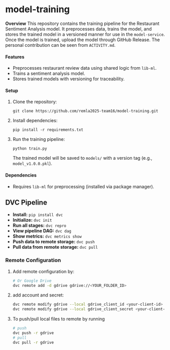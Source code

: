 # model-training

**Overview**
This repository contains the training pipeline for the Restaurant Sentiment Analysis model. It preprocesses data, trains the model, and stores the trained model in a versioned manner for use in the `model-service`. Once the model is trained, upload the model through GitHub Release. The personal contribution can be seen from `ACTIVITY.md`.

#### **Features**

- Preprocesses restaurant review data using shared logic from `lib-ml`.
- Trains a sentiment analysis model.
- Stores trained models with versioning for traceability.

#### **Setup**

1. Clone the repository:

   ```
   git clone https://github.com/remla2025-team16/model-training.git
   ```

2. Install dependencies:

   ```
   pip install -r requirements.txt
   ```

3. Run the training pipeline:

   ```
   python train.py
   ```

   The trained model will be saved to `models/` with a version tag (e.g., `model_v1.0.0.pkl`).

#### **Dependencies**

- Requires `lib-ml` for preprocessing (installed via package manager).

## DVC Pipeline

- **Install:** `pip install dvc`  
- **Initialize:** `dvc init`  
- **Run all stages:** `dvc repro`  
- **View pipeline DAG:** `dvc dag`  
- **Show metrics:** `dvc metrics show`  
- **Push data to remote storage:** `dvc push`  
- **Pull data from remote storage:** `dvc pull`

### Remote Configuration

1. Add remote configuration by:
   ```bash
   # Or Google Drive
   dvc remote add -d gdrive gdrive://<YOUR_FOLDER_ID>
   ```
2. add account and secret:
   ```bash
   dvc remote modify gdrive --local gdrive_client_id <your-client-id>
   dvc remote modify gdrive --local gdrive_client_secret <your-client-secret>
   ```
3. To push/pull local files to remote by running
   ```bash
   # push
   dvc push -r gdrive
   # pull
   dvc pull -r gdrive
   ```